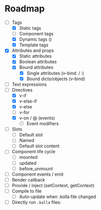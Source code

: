# Roadmap

- [ ] Tags
	- [X] Static tags
	- [ ] Component tags
	- [X] Dynamic tags (<component is="...">)
	- [X] Template tags
- [X] Attributes and props
	- [X] Static attributes
	- [X] Boolean attributes
	- [X] Bound attributes
		- [X] Single attributes (v-bind: / :)
		- [X] Bound dicts/objects (v-bind)
- [ ] Text expressions
- [ ] Directives
	- [X] v-if
	- [X] v-else-if
	- [X] v-else
	- [ ] v-for
	- [X] v-on / @ (events)
		- [ ] Event modifiers
- [ ] Slots
	- [ ] Default slot
	- [ ] Named
	- [ ] Default slot content
- [ ] Component life cycle
	- [ ] mounted
	- [ ] updated
	- [ ] before_unmount
- [ ] Component events / emit
- [ ] Render callback
- [ ] Provide / inject (setContext, getContext)
- [ ] Compile to file
	- [ ] Auto-update when .kolla file changed
- [ ] Directly run `.kolla` files:

